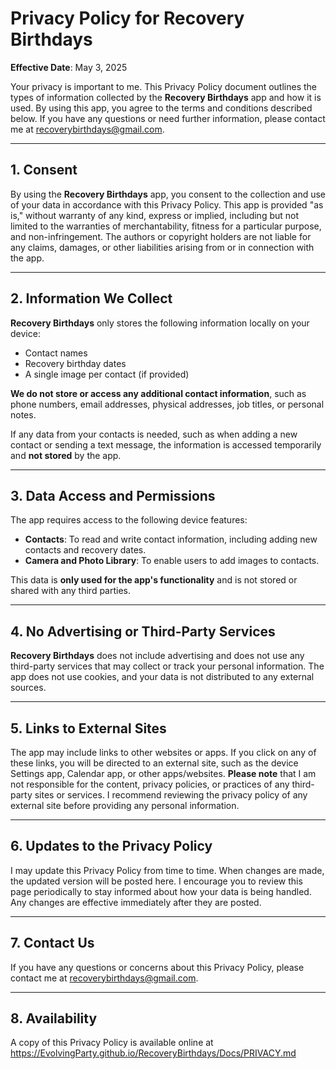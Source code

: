 # Privacy Policy for Recovery Birthdays

**Effective Date**: May 3, 2025

Your privacy is important to me. This Privacy Policy document outlines the types of information collected by the **Recovery Birthdays** app and how it is used. By using this app, you agree to the terms and conditions described below. If you have any questions or need further information, please contact me at [recoverybirthdays@gmail.com](mailto:recoverybirthdays@gmail.com).

---

## **1. Consent**

By using the **Recovery Birthdays** app, you consent to the collection and use of your data in accordance with this Privacy Policy. This app is provided "as is," without warranty of any kind, express or implied, including but not limited to the warranties of merchantability, fitness for a particular purpose, and non-infringement. The authors or copyright holders are not liable for any claims, damages, or other liabilities arising from or in connection with the app.

---

## **2. Information We Collect**

**Recovery Birthdays** only stores the following information locally on your device:
- Contact names
- Recovery birthday dates
- A single image per contact (if provided)

**We do not store or access any additional contact information**, such as phone numbers, email addresses, physical addresses, job titles, or personal notes.

If any data from your contacts is needed, such as when adding a new contact or sending a text message, the information is accessed temporarily and **not stored** by the app.

---

## **3. Data Access and Permissions**

The app requires access to the following device features:
- **Contacts**: To read and write contact information, including adding new contacts and recovery dates.
- **Camera and Photo Library**: To enable users to add images to contacts.

This data is **only used for the app's functionality** and is not stored or shared with any third parties.

---

## **4. No Advertising or Third-Party Services**

**Recovery Birthdays** does not include advertising and does not use any third-party services that may collect or track your personal information. The app does not use cookies, and your data is not distributed to any external sources.

---

## **5. Links to External Sites**

The app may include links to other websites or apps. If you click on any of these links, you will be directed to an external site, such as the device Settings app, Calendar app, or other apps/websites. **Please note** that I am not responsible for the content, privacy policies, or practices of any third-party sites or services. I recommend reviewing the privacy policy of any external site before providing any personal information.

---

## **6. Updates to the Privacy Policy**

I may update this Privacy Policy from time to time. When changes are made, the updated version will be posted here. I encourage you to review this page periodically to stay informed about how your data is being handled. Any changes are effective immediately after they are posted.

---

## **7. Contact Us**

If you have any questions or concerns about this Privacy Policy, please contact me at [recoverybirthdays@gmail.com](mailto:recoverybirthdays@gmail.com).

---

## **8. Availability**

A copy of this Privacy Policy is available online at https://EvolvingParty.github.io/RecoveryBirthdays/Docs/PRIVACY.md
